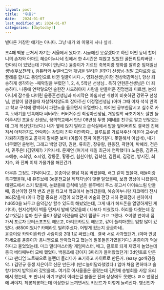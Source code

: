 ```yaml
---
layout: post
title:  "우울?"
date:   2024-01-07
last_modified_at: 2024-01-07
categories: [daytoday!]
---
```


별다른 거창한 얘기는 아니다. 그냥 내가 왜 이렇게 사나 싶네.

초4때 백봉 근처서 자기는 서울에서 왔다고. 시골에선 못살겠다고 하던 어떤 동네 할머니의 손자와
아마도 혜승이누나네 집에서 한 4시간은 껴앉고 있었던 골든리트리버랑 -한마리 더 있었는데 기억이 안난다.)
윤종이가 기르던 축복이랑
영화를 알려준 임재일선생님(우보천리!), 컴퓨터와 누벨바그와 개념을 알려준 윤한기 선생님-정말 고다르랑 르끌레를 합치고 동양인으로 바뀐 얼굴이시다.-, 영화선생님이던 전상혁감독님!, 항상 죄송하게 생각하는 -패악질을 부렸던 1, 2, 4, 5학년 선생님.. 특히 안현준선생님은 더 죄송하다. 나중에 연락닿으면 술한잔 사드려야지
사람을 만들어준 진명쌤과 미르쌤, 본의아니게 잠수를 타버린 윤종훈선생님과 마지막은 아쉽지만 취향이 비슷하던 강민구 선생님, 맨탈이 털렸을때 자살하지않도록 잡아주신 이정열선생님 (아마 그때 야자 석식 안먹고 학교 구석에 짱박혀서 파란노을 들으면서 오열햇다.),
파이썬 공부한답시고 실수로 카톡 도배기를 반톡에다 써버려도 커버쳐주신 최정아선생님, 개똥철학 극초기에도 잘만 들어주시던 조윤상 선생님, 꿈의학교에서 만난 08년생 두명 (얘네를 친구로 알고 반말깠는데 그게 복선인가보다.) 
내가 옆에 앉지 말라고 급식실에서 밥을 엎어버려도 결국엔 친해져서 아직까지도 연락하는 강민이 진짜 미안하다... 플루트를 가르쳐주신 이윤아 교수님! 자퇴하지말라고 끝까지 말해준 보미 (이름이 진짜 이쁜거같다. 못말해서 아쉽네), 내가 너무했던 윤병현,
그래고 백암 강민, 권현, 류희진, 장유람, 원동진, 곽현아, 박혜리, 전은서, 민주은! (김민재?) 기억나네. 문재연 (여기서 제일 최근에 연락했다!) 노윤종, 김민규, 조혜승, 조희영, 조지영, 강동훈, 황종선, 힘찬이형, 김학현, 김환희, 김정연, 방서진, 최지수,  와 진짜 이제 가물가물 해진건가.

아무튼 그정도 기억이나고.. 윤종이랑 불닭 처음 먹었을때, 배그 같이 했을때, 애들이랑 축구했을떄, 내 유튜브에 3d운전교실 제작자님이 댓글 달았을때, 보겸 영상에 나왔을때, 태권도에서 스키 탔을때, 눈왔을떄 급식에 남은 블루베리 주스 붓고서 아이슼느림 만들때, 종선이형 친척 밴츠 밴을 타고서 학교에서 놀러갔을떄,
혜승이누나랑 자코메티 전시 보러갔을때 (이때 정말 중요한 기점이 되었던게 예술의 전당 지하 편의점에 젠하이저 hd650을 놔두고 음악감상 할수 있도록 해놨었는데, 그게 내가 헤드폰을 열망하게된 계기다!), 현지성형이 벽돌 던져서 발에 맞았을떄 ( 나보다 미쳤었다. 허리를 다쳤는데 잘 살고있길.) 엄마 친구 율이! 정말 어렸을때 같이 캠핑도 가고 그랬다. 호야랑 연이네 집 가서 포르자 모터스포츠도 해보고, 마리오카트도 해보고, 같이 플리마켓도 엄청 많이 갔었다. d850이었나? 카메라도 빌려주셨다. 어떻게 컸는지 궁금하네..\
윤종이랑 카와이환타란 사람이랑 2대 1로 싸웠는데.. 결국 서로 사과했던거, (아마 안녕하세요를 윤종이가 응니엠으로 받아쳤다고 했는데 잘못들은거였을거다.) 윤종이가 억울하다고 울었었는데. 마크 멀티마스터랑 게임마스터, 배그, 클로로 되게 재밌게 놀았는데 중국 베타때부터 모배 했었다.
백봉초에 강아지 3마리가 들어왔었던거! 3d인트로 만든다고 팬티엄 노트북으로 블랜더 돌리다가 포기하고 사이트로 만든거. (easy go배경음악..) 김민규 동생 지은이로 신문 만든거! (만ㄷ늘어달라했었다.) 엄마 처음 면허따고 솔향기까지 밥먹으러 갔엇을떄.. 여기로 이사올줄은 몰랐는데
김민재 송별회를 사암 오리에서 했는데, 또 만나서 아기고양이 이러는걸 볼줄은 진짜 상상에도 못했다.
ㄹㅇ 맨정신에 써야지. 헤롱헤롱하는데 이상한걸 느끼면서도 키보드가 이렇게 눌려진다. 병신인가
